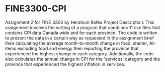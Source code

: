 # FINE3300-CPI
Assignment 2 for FINE 3300 by Herahum Rafeu 
Project Description:
This assignment involves the writing of a program that combines 11 csv files that contains CPI data Canada wide and for each province. The code is written to present the data in a certain way as requested in the assignment brief then calculating the average month-to-month change in food, shelter, All-items excluding food and energy then reporting the province that experienced the highest change in each category. Additionally, the code also calculates the annual change in CPI for the 'services' category and the province that experienced the highest inflation in services. 